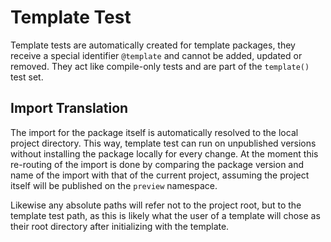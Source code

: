 # Template Test
Template tests are automatically created for template packages, they receive a special identifier `@template` and cannot be added, updated or removed.
They act like compile-only tests and are part of the `template()` test set.

## Import Translation
The import for the package itself is automatically resolved to the local project directory.
This way, template test can run on unpublished versions without installing the package locally for every change.
At the moment this re-routing of the import is done by comparing the package version and name of the import with that of the current project, assuming the project itself will be published on the `preview` namespace.

Likewise any absolute paths will refer not to the project root, but to the template test path, as this is likely what the user of a template will chose as their root directory after initializing with the template.
